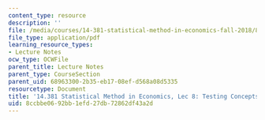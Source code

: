 ```yaml
---
content_type: resource
description: ''
file: /media/courses/14-381-statistical-method-in-economics-fall-2018/8ccbbe0692bb1efd27db72862df43a2d_MIT14_381F18_lec8.pdf
file_type: application/pdf
learning_resource_types:
- Lecture Notes
ocw_type: OCWFile
parent_title: Lecture Notes
parent_type: CourseSection
parent_uid: 68963300-2b35-eb17-08ef-d568a08d5335
resourcetype: Document
title: '14.381 Statistical Method in Economics, Lec 8: Testing Concepts'
uid: 8ccbbe06-92bb-1efd-27db-72862df43a2d
---
```

